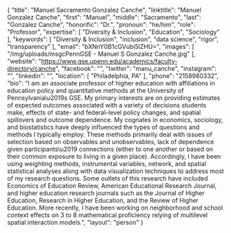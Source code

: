 {
  "title": "Manuel Sacramento Gonzalez Canche",
  "linktitle": "Manuel Gonzalez Canche",
  "first": "Manuel",
  "middle": "Sacramento",
  "last": "Gonzalez Canche",
  "honorific": "Dr.",
  "pronoun": "he/him",
  "role": "Professor",
  "expertise": [
    "Diversity & Inclusion",
    "Education",
    "Sociology"
  ],
  "keywords": [
    "Diversity & Inclusion",
    "inclusion",
    "data science",
    "rigor",
    "transparency"
  ],
  "email": "bXNnY0B1cGVubi5lZHU=",
  "images": [
    "/img/uploads/msgcPennGSE - Manuel S Gonzalez Canche.jpg"
  ],
  "website": "https://www.gse.upenn.edu/academics/faculty-directory/canche",
  "facebook": "",
  "twitter": "manu_canche",
  "instagram": "",
  "linkedin": "",
  "location": [
    "Philadelphia, PA"
  ],
  "phone": "2158980332",
  "bio": "I am an associate professor of higher education with affiliations in education policy and quantitative methods at the University of Pennsylvania\u2019s GSE. My primary interests are on providing estimates of expected outcomes associated with a variety of decisions students make, effects of state- and federal-level policy changes, and spatial spillovers and outcome dependence. My cognates in economics, sociology, and biostatistics have deeply influenced the types of questions and methods I typically employ. These methods primarily deal with issues of selection based on observables and unobservables, lack of dependence given participants\u2019 connections (either to one another or based on their common exposure to living in a given place). Accordingly, I have been using weighting methods, instrumental variables, network, and spatial statistical analyses along with data visualization techniques to address most of my research questions. Some outlets of this research have included Economics of Education Review, American Educational Research Journal, and higher education research journals such as the Journal of Higher Education, Research in Higher Education, and the Review of Higher Education. More recently, I have been working on neighborhood and school context effects on 3 to 8 mathematical proficiency relying of multilevel spatial interaction models.",
  "layout": "person"
}
